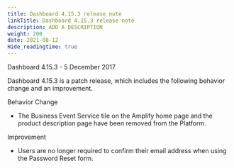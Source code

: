 ```yaml
---
title: Dashboard 4.15.3 release note
linkTitle: Dashboard 4.15.3 release note
description: ADD A DESCRIPTION
weight: 200
date: 2021-08-12
Hide_readingtime: true
---
```


Dashboard 4.15.3 - 5 December 2017

Dashboard 4.15.3 is a patch release, which includes the following behavior change and an improvement.

Behavior Change

* The Business Event Service tile on the Amplify home page and the product description page have been removed from the Platform.

Improvement

* Users are no longer required to confirm their email address when using the Password Reset form.

